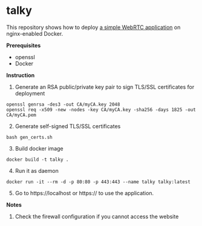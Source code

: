 # talky

This repository shows how to deploy [a simple WebRTC application](https://github.com/simplewebrtc/simplewebrtc-talky-sample-app) on nginx-enabled Docker.


**Prerequisites**
* openssl
* Docker

**Instruction**
1. Generate an RSA public/private key pair to sign TLS/SSL certificates for deployment
```shell
openssl genrsa -des3 -out CA/myCA.key 2048
openssl req -x509 -new -nodes -key CA/myCA.key -sha256 -days 1825 -out CA/myCA.pem
```

2. Generate self-signed TLS/SSL certificates
```shell
bash gen_certs.sh
```

3. Build docker image
```shell
docker build -t talky .
```

4. Run it as daemon
```
docker run -it --rm -d -p 80:80 -p 443:443 --name talky talky:latest
```

5. Go to https://localhost or https://<local-IP> to use the application.
  
**Notes**
1. Check the firewall configuration if you cannot access the website
